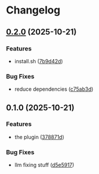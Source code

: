 # Changelog

## [0.2.0](https://github.com/rezi-labs/sqlr/compare/v0.1.0...v0.2.0) (2025-10-21)


### Features

* install.sh ([7b9d42d](https://github.com/rezi-labs/sqlr/commit/7b9d42d936e0fd47eb615e8650845cda6e2d6af0))


### Bug Fixes

* reduce dependencies ([c75ab3d](https://github.com/rezi-labs/sqlr/commit/c75ab3d8abf09c565222873a3947cdaa2b3ee394))

## 0.1.0 (2025-10-21)


### Features

* the plugin ([378871d](https://github.com/rezi-labs/sqlr/commit/378871d79e622d95943ee2f8d11185e638ca6594))


### Bug Fixes

* llm fixing stuff ([d5e5917](https://github.com/rezi-labs/sqlr/commit/d5e59176752d7d562cf4e24e921cc237bca2edfc))
